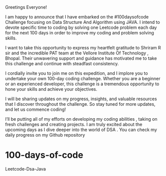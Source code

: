 Greetings Everyone!

I am happy to announce that I have embarked on the #100daysofcode Challenge focusing on Data Structure And Algorithm using  JAVA. I intend to devote specific time to coding by solving one Leetcode problem each day for the next 100 days in order to improve my coding and problem solving skills.

I want to take this opportunity to express my heartfelt gratitude to Shriram R sir and the incredible PAT team at the Vellore Institute Of Technology , Bhopal. Their unwavering support and guidance has motivated me to take this challenge and continue with steadfast consistency.

I cordially invite you to join me on this expedition, and I implore you to undertake your own 100-day coding challenge. Whether you are a beginner or an experienced developer, this challenge is a tremendous opportunity to hone your skills and achieve your objectives.

I will be sharing updates on my progress, insights, and valuable resources that I discover throughout the challenge. So stay tuned for more updates, and let us commence coding!

I’ll be putting all of my efforts on developing my coding abilities , taking on fresh challenges and creating projects. I am truly excited about the upcoming days as I dive deeper into the world of DSA .
You can check my daily progress on  my Github repository 


# 100-days-of-code
Leetcode-Dsa-Java
